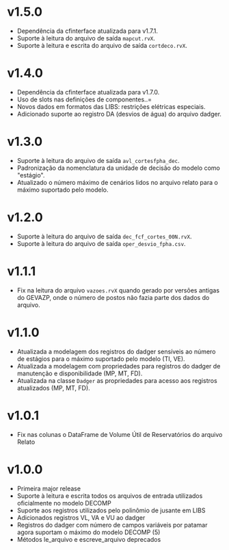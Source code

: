 # v1.5.0

- Dependência da cfinterface atualizada para v1.7.1.
- Suporte à leitura do arquivo de saída `mapcut.rvX`.
- Suporte à leitura e escrita do arquivo de saída `cortdeco.rvX`.

# v1.4.0

- Dependência da cfinterface atualizada para v1.7.0.
- Uso de slots nas definições de componentes..=
- Novos dados em formatos das LIBS: restrições elétricas especiais.
- Adicionado suporte ao registro DA (desvios de água) do arquivo dadger.

# v1.3.0

- Suporte à leitura do arquivo de saída `avl_cortesfpha_dec`.
- Padronização da nomenclatura da unidade de decisão do modelo como "estágio".
- Atualizado o número máximo de cenários lidos no arquivo relato para o máximo suportado pelo modelo.

# v1.2.0

- Suporte à leitura do arquivo de saída `dec_fcf_cortes_00N.rvX`.
- Suporte à leitura do arquivo de saída `oper_desvio_fpha.csv`.

# v1.1.1

- Fix na leitura do arquivo `vazoes.rvX` quando gerado por versões antigas do GEVAZP, onde o número de postos não fazia parte dos dados do arquivo.


# v1.1.0

- Atualizada a modelagem dos registros do dadger sensíveis ao número de estágios para o máximo suportado pelo modelo (TI, VE).
- Atualizada a modelagem com propriedades para registros do dadger de manutenção e disponibilidade (MP, MT, FD).
- Atualizada na classe `Dadger` as propriedades para acesso aos registros atualizados (MP, MT, FD).


# v1.0.1

- Fix nas colunas o DataFrame de Volume Útil de Reservatórios do arquivo Relato


# v1.0.0

- Primeira major release
- Suporte à leitura e escrita todos os arquivos de entrada utilizados oficialmente no modelo DECOMP
- Suporte aos registros utilizados pelo polinômio de jusante em LIBS
- Adicionados registros VL, VA e VU ao dadger
- Registros do dadger com número de campos variáveis por patamar agora suportam o máximo do modelo DECOMP (5)
- Métodos le_arquivo e escreve_arquivo deprecados
